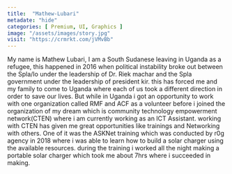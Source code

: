 ```yaml
---
title:  "Mathew-Lubari"
metadate: "hide"
categories: [ Premium, UI, Graphics ]
image: "/assets/images/story.jpg"
visit: "https://crmrkt.com/jVMvBb"
---
```



My name is Mathew Lubari, I am a South Sudanese leaving in Uganda as a refugee, this happened in 2016 when political instability broke out between the Spla/Io under the leadership of Dr. Riek machar and the Spla government under the leadership of president kir. this has forced me and my family to come to Uganda where each of us took a different direction in order to save our lives. But while in Uganda i got an opportunity to work with one organization called RMF and ACF as a volunteer before i joined the organization of my dream which is community technology empowerment network(CTEN) where i am currently working as an ICT Assistant. working with CTEN has given me great opportunities like trainings and Networking with others. One of it was the ASKNet training which was conducted by r0g agency in 2018 where i was able to learn how to build a solar charger using the available resources. during the training i worked all the night making a portable solar charger which took me about 7hrs where i succeeded in making.

